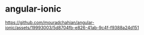 # angular-ionic

https://github.com/mouradchahian/angular-ionic/assets/19993003/5d8704fb-e826-41ab-9c4f-f9388a24d151

